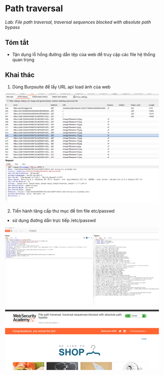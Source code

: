 # Path traversal
*Lab: File path traversal, traversal sequences blocked with absolute path bypass*
## Tóm tắt 
- Tận dụng lỗ hổng đường dẫn tệp của web để truy cập các file hệ thống quan trọng 
## Khai thác
1. Dùng Burpsuite để lấy URL api load ảnh của web 

![alt text](images/image.png)

2. Tiến hành tăng cấp thư mục để tìm file etc/passwd
- sử dụng đường dẫn trực tiếp /etc/passwd

![alt text](images/image-1.png)

![alt text](images/image-2.png)